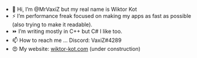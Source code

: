 - 👋 Hi, I’m @MrVaxiZ but my real name is Wiktor Kot                                                                                                                                                                                                                                                                                                                                                                                       
- ⚡  I’m performance freak focused on making my apps as fast as possible (also trying to make it readable).
- ⏩ I’m writing mostly in C++ but C# I like too.
- 📫 How to reach me ... Discord: VaxiZ#4289 
- :heart_eyes: My website: [wiktor-kot.com](https://wiktor-kot.com/) (under construction)
